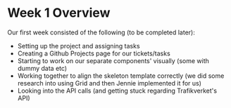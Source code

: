 # Week 1 Overview

Our first week consisted of the following (to be completed later):

- Setting up the project and assigning tasks
- Creating a Github Projects page for our tickets/tasks
- Starting to work on our separate components' visually (some with dummy data etc)
- Working together to align the skeleton template correctly (we did some research into using Grid and then Jennie implemented it for us)
- Looking into the API calls (and getting stuck regarding Trafikverket's API)
